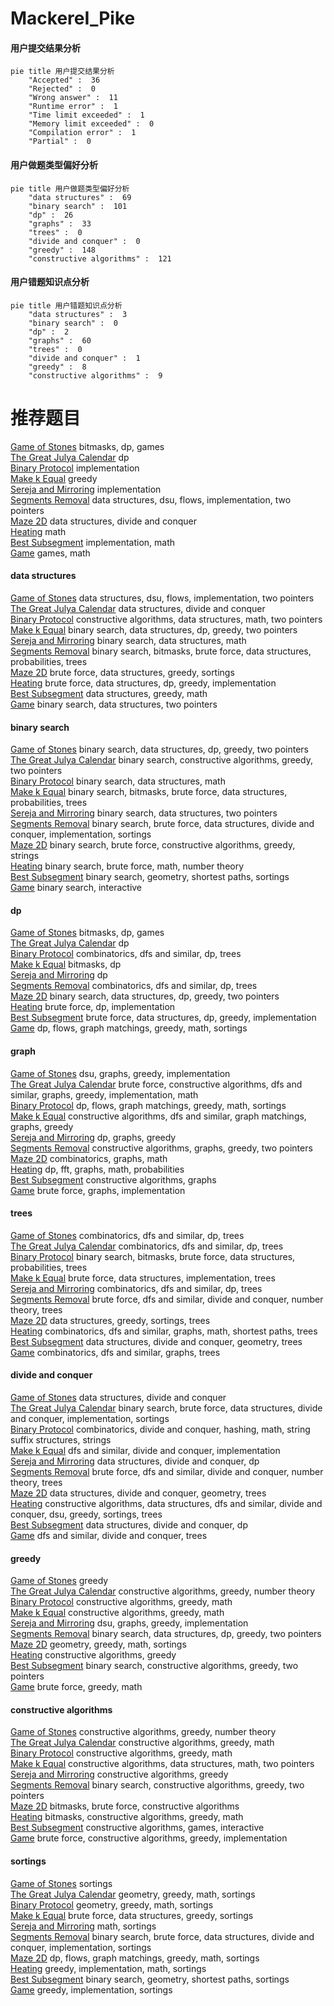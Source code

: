 # MackereI_Pike
<!-- tabs:start -->
#### **用户提交结果分析**

```mermaid
pie title 用户提交结果分析
    "Accepted" :  36
    "Rejected" :  0
    "Wrong answer" :  11
    "Runtime error" :  1
    "Time limit exceeded" :  1
    "Memory limit exceeded" :  0
    "Compilation error" :  1
    "Partial" :  0
```
#### **用户做题类型偏好分析**

```mermaid
pie title 用户做题类型偏好分析
    "data structures" :  69
    "binary search" :  101
    "dp" :  26
    "graphs" :  33
    "trees" :  0
    "divide and conquer" :  0
    "greedy" :  148
    "constructive algorithms" :  121
```
#### **用户错题知识点分析**

```mermaid
pie title 用户错题知识点分析
    "data structures" :  3
    "binary search" :  0
    "dp" :  2
    "graphs" :  60
    "trees" :  0
    "divide and conquer" :  1
    "greedy" :  8
    "constructive algorithms" :  9
```
<!-- tabs:end -->
# 推荐题目
[Game of Stones](http://codeforces.com/problemset/problem/768/E)		bitmasks,
                        dp,
                        games		  
[The Great Julya Calendar](http://codeforces.com/problemset/problem/331/C3)		dp		  
[Binary Protocol](http://codeforces.com/problemset/problem/825/A)		implementation		  
[Make k Equal](http://codeforces.com/problemset/problem/1328/F)		greedy		  
[Sereja and Mirroring](http://codeforces.com/problemset/problem/426/B)		implementation		  
[Segments Removal](http://codeforces.com/problemset/problem/899/E)		data structures,
                        dsu,
                        flows,
                        implementation,
                        two pointers		  
[Maze 2D](http://codeforces.com/problemset/problem/413/E)		data structures,
                        divide and conquer		  
[Heating](http://codeforces.com/problemset/problem/1260/A)		math		  
[Best Subsegment](http://codeforces.com/problemset/problem/1117/A)		implementation,
                        math		  
[Game](http://codeforces.com/problemset/problem/630/R)		games,
                        math		  
<!-- tabs:start -->
#### **data structures**
[Game of Stones](http://codeforces.com/problemset/problem/899/E)		data structures,
                        dsu,
                        flows,
                        implementation,
                        two pointers		  
[The Great Julya Calendar](http://codeforces.com/problemset/problem/413/E)		data structures,
                        divide and conquer		  
[Binary Protocol](http://codeforces.com/problemset/problem/733/E)		constructive algorithms,
                        data structures,
                        math,
                        two pointers		  
[Make k Equal](http://codeforces.com/problemset/problem/1492/C)		binary search,
                        data structures,
                        dp,
                        greedy,
                        two pointers		  
[Sereja and Mirroring](http://codeforces.com/problemset/problem/1490/G)		binary search,
                        data structures,
                        math		  
[Segments Removal](http://codeforces.com/problemset/problem/1479/D)		binary search,
                        bitmasks,
                        brute force,
                        data structures,
                        probabilities,
                        trees		  
[Maze 2D](http://codeforces.com/problemset/problem/1497/A)		brute force,
                        data structures,
                        greedy,
                        sortings		  
[Heating](http://codeforces.com/problemset/problem/1491/C)		brute force,
                        data structures,
                        dp,
                        greedy,
                        implementation		  
[Best Subsegment](http://codeforces.com/problemset/problem/1492/B)		data structures,
                        greedy,
                        math		  
[Game](http://codeforces.com/problemset/problem/1436/E)		binary search,
                        data structures,
                        two pointers		  
#### **binary search**
[Game of Stones](http://codeforces.com/problemset/problem/1492/C)		binary search,
                        data structures,
                        dp,
                        greedy,
                        two pointers		  
[The Great Julya Calendar](http://codeforces.com/problemset/problem/1463/D)		binary search,
                        constructive algorithms,
                        greedy,
                        two pointers		  
[Binary Protocol](http://codeforces.com/problemset/problem/1490/G)		binary search,
                        data structures,
                        math		  
[Make k Equal](http://codeforces.com/problemset/problem/1479/D)		binary search,
                        bitmasks,
                        brute force,
                        data structures,
                        probabilities,
                        trees		  
[Sereja and Mirroring](http://codeforces.com/problemset/problem/1436/E)		binary search,
                        data structures,
                        two pointers		  
[Segments Removal](http://codeforces.com/problemset/problem/1461/D)		binary search,
                        brute force,
                        data structures,
                        divide and conquer,
                        implementation,
                        sortings		  
[Maze 2D](http://codeforces.com/problemset/problem/1493/C)		binary search,
                        brute force,
                        constructive algorithms,
                        greedy,
                        strings		  
[Heating](http://codeforces.com/problemset/problem/1487/D)		binary search,
                        brute force,
                        math,
                        number theory		  
[Best Subsegment](http://codeforces.com/problemset/problem/1486/B)		binary search,
                        geometry,
                        shortest paths,
                        sortings		  
[Game](http://codeforces.com/problemset/problem/1486/C1)		binary search,
                        interactive		  
#### **dp**
[Game of Stones](http://codeforces.com/problemset/problem/768/E)		bitmasks,
                        dp,
                        games		  
[The Great Julya Calendar](http://codeforces.com/problemset/problem/331/C3)		dp		  
[Binary Protocol](http://codeforces.com/problemset/problem/1499/F)		combinatorics,
                        dfs and similar,
                        dp,
                        trees		  
[Make k Equal](http://codeforces.com/problemset/problem/8/C)		bitmasks,
                        dp		  
[Sereja and Mirroring](http://codeforces.com/problemset/problem/149/D)		dp		  
[Segments Removal](https://codeforces.com/contest/1173/problem/D)		combinatorics,
                        dfs and similar,
                        dp,
                        trees		  
[Maze 2D](http://codeforces.com/problemset/problem/1492/C)		binary search,
                        data structures,
                        dp,
                        greedy,
                        two pointers		  
[Heating](https://codeforces.com/contest/1457/problem/C)		brute force,
                        dp,
                        implementation		  
[Best Subsegment](http://codeforces.com/problemset/problem/1491/C)		brute force,
                        data structures,
                        dp,
                        greedy,
                        implementation		  
[Game](http://codeforces.com/problemset/problem/1437/C)		dp,
                        flows,
                        graph matchings,
                        greedy,
                        math,
                        sortings		  
#### **graph**
[Game of Stones](http://codeforces.com/problemset/problem/723/F)		dsu,
                        graphs,
                        greedy,
                        implementation		  
[The Great Julya Calendar](http://codeforces.com/problemset/problem/1487/C)		brute force,
                        constructive algorithms,
                        dfs and similar,
                        graphs,
                        greedy,
                        implementation,
                        math		  
[Binary Protocol](http://codeforces.com/problemset/problem/1437/C)		dp,
                        flows,
                        graph matchings,
                        greedy,
                        math,
                        sortings		  
[Make k Equal](http://codeforces.com/problemset/problem/1470/D)		constructive algorithms,
                        dfs and similar,
                        graph matchings,
                        graphs,
                        greedy		  
[Sereja and Mirroring](http://codeforces.com/problemset/problem/1476/C)		dp,
                        graphs,
                        greedy		  
[Segments Removal](http://codeforces.com/problemset/problem/1304/D)		constructive algorithms,
                        graphs,
                        greedy,
                        two pointers		  
[Maze 2D](http://codeforces.com/problemset/problem/1475/C)		combinatorics,
                        graphs,
                        math		  
[Heating](http://codeforces.com/problemset/problem/553/E)		dp,
                        fft,
                        graphs,
                        math,
                        probabilities		  
[Best Subsegment](http://codeforces.com/problemset/problem/1495/C)		constructive algorithms,
                        graphs		  
[Game](http://codeforces.com/problemset/problem/1510/K)		brute force,
                        graphs,
                        implementation		  
#### **trees**
[Game of Stones](http://codeforces.com/problemset/problem/1499/F)		combinatorics,
                        dfs and similar,
                        dp,
                        trees		  
[The Great Julya Calendar](https://codeforces.com/contest/1173/problem/D)		combinatorics,
                        dfs and similar,
                        dp,
                        trees		  
[Binary Protocol](http://codeforces.com/problemset/problem/1479/D)		binary search,
                        bitmasks,
                        brute force,
                        data structures,
                        probabilities,
                        trees		  
[Make k Equal](http://codeforces.com/problemset/problem/1511/C)		brute force,
                        data structures,
                        implementation,
                        trees		  
[Sereja and Mirroring](http://codeforces.com/problemset/problem/1499/F)		combinatorics,
                        dfs and similar,
                        dp,
                        trees		  
[Segments Removal](http://codeforces.com/problemset/problem/1491/E)		brute force,
                        dfs and similar,
                        divide and conquer,
                        number theory,
                        trees		  
[Maze 2D](http://codeforces.com/problemset/problem/1466/D)		data structures,
                        greedy,
                        sortings,
                        trees		  
[Heating](http://codeforces.com/problemset/problem/1495/D)		combinatorics,
                        dfs and similar,
                        graphs,
                        math,
                        shortest paths,
                        trees		  
[Best Subsegment](http://codeforces.com/problemset/problem/1303/G)		data structures,
                        divide and conquer,
                        geometry,
                        trees		  
[Game](http://codeforces.com/problemset/problem/1454/E)		combinatorics,
                        dfs and similar,
                        graphs,
                        trees		  
#### **divide and conquer**
[Game of Stones](http://codeforces.com/problemset/problem/413/E)		data structures,
                        divide and conquer		  
[The Great Julya Calendar](http://codeforces.com/problemset/problem/1461/D)		binary search,
                        brute force,
                        data structures,
                        divide and conquer,
                        implementation,
                        sortings		  
[Binary Protocol](http://codeforces.com/problemset/problem/1466/G)		combinatorics,
                        divide and conquer,
                        hashing,
                        math,
                        string suffix structures,
                        strings		  
[Make k Equal](http://codeforces.com/problemset/problem/1490/D)		dfs and similar,
                        divide and conquer,
                        implementation		  
[Sereja and Mirroring](https://codeforces.com/contest/1483/problem/C)		data structures,
                        divide and conquer,
                        dp		  
[Segments Removal](http://codeforces.com/problemset/problem/1491/E)		brute force,
                        dfs and similar,
                        divide and conquer,
                        number theory,
                        trees		  
[Maze 2D](http://codeforces.com/problemset/problem/1303/G)		data structures,
                        divide and conquer,
                        geometry,
                        trees		  
[Heating](http://codeforces.com/problemset/problem/1494/D)		constructive algorithms,
                        data structures,
                        dfs and similar,
                        divide and conquer,
                        dsu,
                        greedy,
                        sortings,
                        trees		  
[Best Subsegment](http://codeforces.com/problemset/problem/1482/E)		data structures,
                        divide and conquer,
                        dp		  
[Game](http://codeforces.com/problemset/problem/566/C)		dfs and similar,
                        divide and conquer,
                        trees		  
#### **greedy**
[Game of Stones](http://codeforces.com/problemset/problem/1328/F)		greedy		  
[The Great Julya Calendar](http://codeforces.com/problemset/problem/1396/A)		constructive algorithms,
                        greedy,
                        number theory		  
[Binary Protocol](https://codeforces.com/contest/805/problem/C)		constructive algorithms,
                        greedy,
                        math		  
[Make k Equal](http://codeforces.com/problemset/problem/1468/H)		constructive algorithms,
                        greedy,
                        math		  
[Sereja and Mirroring](http://codeforces.com/problemset/problem/723/F)		dsu,
                        graphs,
                        greedy,
                        implementation		  
[Segments Removal](http://codeforces.com/problemset/problem/1492/C)		binary search,
                        data structures,
                        dp,
                        greedy,
                        two pointers		  
[Maze 2D](https://codeforces.com/contest/1496/problem/C)		geometry,
                        greedy,
                        math,
                        sortings		  
[Heating](http://codeforces.com/problemset/problem/1493/A)		constructive algorithms,
                        greedy		  
[Best Subsegment](http://codeforces.com/problemset/problem/1463/D)		binary search,
                        constructive algorithms,
                        greedy,
                        two pointers		  
[Game](http://codeforces.com/problemset/problem/1462/C)		brute force,
                        greedy,
                        math		  
#### **constructive algorithms**
[Game of Stones](http://codeforces.com/problemset/problem/1396/A)		constructive algorithms,
                        greedy,
                        number theory		  
[The Great Julya Calendar](https://codeforces.com/contest/805/problem/C)		constructive algorithms,
                        greedy,
                        math		  
[Binary Protocol](http://codeforces.com/problemset/problem/1468/H)		constructive algorithms,
                        greedy,
                        math		  
[Make k Equal](http://codeforces.com/problemset/problem/733/E)		constructive algorithms,
                        data structures,
                        math,
                        two pointers		  
[Sereja and Mirroring](http://codeforces.com/problemset/problem/1493/A)		constructive algorithms,
                        greedy		  
[Segments Removal](http://codeforces.com/problemset/problem/1463/D)		binary search,
                        constructive algorithms,
                        greedy,
                        two pointers		  
[Maze 2D](https://codeforces.com/contest/1456/problem/B)		bitmasks,
                        brute force,
                        constructive algorithms		  
[Heating](http://codeforces.com/problemset/problem/1492/D)		bitmasks,
                        constructive algorithms,
                        greedy,
                        math		  
[Best Subsegment](https://codeforces.com/contest/1504/problem/D)		constructive algorithms,
                        games,
                        interactive		  
[Game](https://codeforces.com/contest/1483/problem/A)		brute force,
                        constructive algorithms,
                        greedy,
                        implementation		  
#### **sortings**
[Game of Stones](http://codeforces.com/problemset/problem/1005/E1)		sortings		  
[The Great Julya Calendar](https://codeforces.com/contest/1496/problem/C)		geometry,
                        greedy,
                        math,
                        sortings		  
[Binary Protocol](http://codeforces.com/problemset/problem/1495/A)		geometry,
                        greedy,
                        math,
                        sortings		  
[Make k Equal](http://codeforces.com/problemset/problem/1497/A)		brute force,
                        data structures,
                        greedy,
                        sortings		  
[Sereja and Mirroring](http://codeforces.com/problemset/problem/1427/A)		math,
                        sortings		  
[Segments Removal](http://codeforces.com/problemset/problem/1461/D)		binary search,
                        brute force,
                        data structures,
                        divide and conquer,
                        implementation,
                        sortings		  
[Maze 2D](http://codeforces.com/problemset/problem/1437/C)		dp,
                        flows,
                        graph matchings,
                        greedy,
                        math,
                        sortings		  
[Heating](http://codeforces.com/problemset/problem/1473/A)		greedy,
                        implementation,
                        math,
                        sortings		  
[Best Subsegment](http://codeforces.com/problemset/problem/1486/B)		binary search,
                        geometry,
                        shortest paths,
                        sortings		  
[Game](http://codeforces.com/problemset/problem/1480/B)		greedy,
                        implementation,
                        sortings		  
<!-- tabs:end -->

